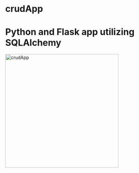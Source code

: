 # crudApp
<h1>Python and Flask app utilizing SQLAlchemy</h1>
<img width="358" alt="crudApp" src="https://user-images.githubusercontent.com/67658785/171663405-0bd7dc52-797d-49e0-bb11-9c969e41f32d.png">
